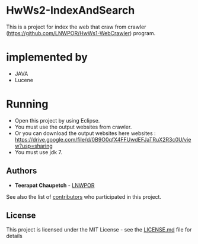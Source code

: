 # HwWs2-IndexAndSearch
This is a project for index the web that craw from crawler (https://github.com/LNWPOR/HwWs1-WebCrawler) program.

# implemented by
* JAVA
* Lucene

# Running
* Open this project by using Eclipse.
* You must use the output websites from crawler.
* Or you can download the output websites here websites : https://drive.google.com/file/d/0B9O0qfX4FFUwdEFJaTRuX2R3c0U/view?usp=sharing
* You must use jdk 7.

## Authors

* **Teerapat Chaupetch** - [LNWPOR](https://github.com/LNWPOR)

See also the list of [contributors](https://github.com/LNWPOR/HwWs2-IndexAndSearch/contributors) who participated in this project.

## License

This project is licensed under the MIT License - see the [LICENSE.md](LICENSE.md) file for details
